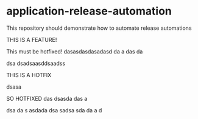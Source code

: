 # application-release-automation
This repository should demonstrate how to automate release automations

THIS IS A FEATURE!

This must be hotfixed!
dasasdasdasadasd
da
a
das
da

dsa
dsadsaasddsaadss

THIS IS A HOTFIX

dsasa


SO HOTFIXED das dsasda das a

dsa
da
s asdada
dsa
sadsa
sda
da
a
d